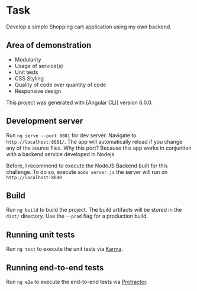 
# Task
Develop a simple Shopping cart application using my own backend.

## Area of demonstration
- Modularity
- Usage of service(s)
- Unit tests
- CSS Styling
- Quality of code over quantity of code
- Responsive design

This project was generated with [Angular CLI] version 6.0.0.

## Development server

Run `ng serve --port 8081` for dev server. Navigate to `http://localhost:8081/`. The app will automatically reload if you change any of the source files.
Why this port? Because this app works in conjuntion with a backend service developed in Nodejs

Before, I recommend to execute the NodeJS Backend built for this challenge. To do so, execute `node server.js` the server will run on `http://localhost:8080`

## Build

Run `ng build` to build the project. The build artifacts will be stored in the `dist/` directory. Use the `--prod` flag for a production build.

## Running unit tests

Run `ng test` to execute the unit tests via [Karma](https://karma-runner.github.io).

## Running end-to-end tests

Run `ng e2e` to execute the end-to-end tests via [Protractor](http://www.protractortest.org/).
